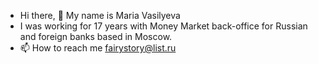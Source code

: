 - Hi there, 👋 My name is Maria Vasilyeva
- I was working for 17 years with Money Market back-office for Russian and foreign banks based in Moscow.
- 📫 How to reach me fairystory@list.ru
<!---
mariavasilyeva1331/mariavasilyeva1331 is a ✨ special ✨ repository because its `README.md` (this file) appears on your GitHub profile.
You can click the Preview link to take a look at your changes.
--->
